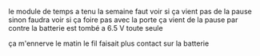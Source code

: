 le module de temps a tenu la semaine 
faut voir si ça vient pas de la pause sinon faudra voir si ça foire pas avec la porte
ça vient de la pause 
par contre la batterie est tombé a 6.5 V toute seule


ça m'ennerve le matin le fil faisait plus contact sur la batterie
